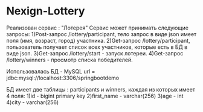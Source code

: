 # Nexign-Lottery
Реализован сервис : "Лотерея"
Сервис может принимать следующие запросы: 
1)Post-запрос /lottery/participant, тело запрос в виде json имеет поля (имя, возраст, город) участника.
2)Get-запрос /lottery/participant, пользователь получает список всех участников, которые есть в БД в виде json.
3)Get-запрос /lottery/start - запуск лотереи.
4)Get-запрос /lottery/winners - просмотр списка победителей.

Использовалась БД - MySQL 
url = jdbc:mysql://localhost:3306/springbootdemo

БД имеет две таблицы : participants и winners, каждая из которых имеет 4 поля:
1)id - bigint primary key
2)first_name - varchar(256)
3)age - int
4)city - varchar(256)
